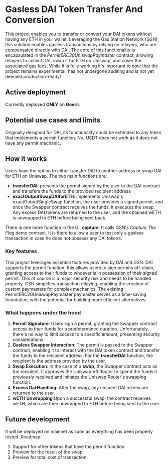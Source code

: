 # Gasless DAI Token Transfer And Conversion
This project enables you to transfer or convert your DAI tokens without having any ETH in your wallet.
Leveraging the Gas Station Network (GSN), this solution enables gasless transactions by relying on relayers, who are compensated directly with DAI. The core of this functionality is encapsulated in the *PermitERC20UniswapPaymaster* contract, allowing relayers to collect DAI, swap it for ETH on Uniswap, and cover the associated gas fees.
While it is fully working it's important to note that the project remains experimental, has not undergone auditing and is not yet deemed production-ready!

## Active deployment
Currently deployed **ONLY** on **Goerli**.

## Potential use cases and limits
Originally designed for DAI, its functionality could be extended to any token that implements a permit function.
No, USDT does not work as it does not have any permit mechanic.

## How it works
Users have the option to either transfer DAI to another address or swap DAI for ETH on Uniswap. 
The two main functions are:
- **transferDAI**: presents the permit signed by the user to the DAI contract and transfers the funds to the provided recipient address 
- **exactOutputSwapDAIforETH**: implements Uniswap's exactOutputSingleSwap function, the user provides a signed permit, and once the Swapper contract receives the funds, it executes the swap. Any excess DAI tokens are returned to the user, and the obtained wETH is unwrapped to ETH before being sent back.

There is one more function in the UI, **capture**. It calls GSN's *Capture The Flag* demo contract. It is there to allow a user to test only a gasless transaction in case he does not possess any DAI tokens.

### Key features
This project leverages essential features provided by DAI and GSN.
DAI supports the permit function, this allows users to sign permits off-chain, granting access to their funds to whoever is in possession of their signed permit. This of course is a major security risk and needs to be handled properly.
GSN simplifies transaction relaying, enabling the creation of custom paymasters for complex mechanics. The existing PermitERC20UniswapPaymaster paymaster serves as a time-saving foundation, with the potential for building more efficient alternatives.

### What happens under the hood
1. **Permit Signature**: Users sign a permit, granting the Swapper contract access to their funds for a predetermined duration. Unfortunately, there's no way to limit access to a specific amount, presenting security considerations.
2. **Gasless Swapper Interaction**: The permit is passed to the Swapper contract, enabling it to interact with the DAI token contract and transfer the funds to the recipient address. For the **transferDAI** function, the recipient is the address provided by the user.
3. **Swap Execution**: In the case of a **swap**, the Swapper contract acts as the recipient. It approves the Uniswap V3 Router to spend the funds it previously received and initiates the Uniswap Router's swapping function.
4. **Excess Dai Handling**: After the swap, any unspent DAI tokens are returned to the user.
5. **wETH Unwrapping**:Upon a successful swap, the contract receives wETH, which are then unwrapped to ETH before being sent to the user.

## Future development
It will be deployed on mainnet as soon as everything has been properly tested.
Roadmap:
1. Support for other tokens that have the permit function
2. Preview for the result of the swap
3. Preview for total cost of transaction
